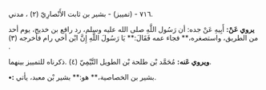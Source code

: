 ٧١٦ - (تمييز) - بشير بن ثابت الأَنْصارِيّ (٢) ، مدني.

**يروي عَنْ:** أَبِيهِ عَنْ جده: أن رَسُول اللَّهِ صلى الله عليه وسلم، رد رافع بن خديج، يوم أحد من الطريق، واستصغره،** فجاء عمه فَقَالَ:** يَا رَسُولَ اللَّهِ إِنَّ ابْن أخي رام فأخرجه (٣) .

**ويروي عَنه:** مُحَمَّد بْن طلحة بْن الطويل التَّيْمِيّ (٤) .ذكرناه للتمييز بينهما.

**•:** بشير بن الخصاصية،** هو:** بشير بْن معبد، يأتي.